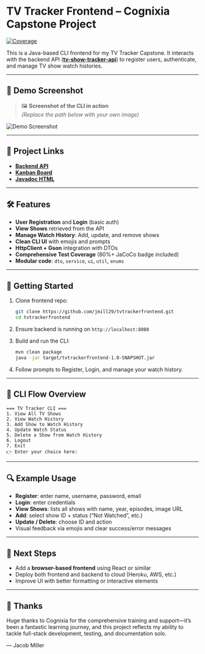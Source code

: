 # TV Tracker Frontend – Cognixia Capstone Project

[![Coverage](https://img.shields.io/badge/Coverage-80%25-brightgreen.svg)](https://github.com/jmill29/tvtrackerfrontend/actions)

This is a Java-based CLI frontend for my TV Tracker Capstone. It interacts with the backend API (**[tv-show-tracker-api](https://github.com/jmill29/tv-show-tracker-api)**) to register users, authenticate, and manage TV show watch histories.

---

## 📸 Demo Screenshot

> 🖼️ **Screenshot of the CLI in action**  
> *(Replace the path below with your own image)*

![Demo Screenshot](https://cognixia-capstone-resources.s3.us-east-1.amazonaws.com/demo.png)

---

## 📌 Project Links

- [**Backend API**](https://github.com/jmill29/tv-show-tracker-api)  
- [**Kanban Board**](https://github.com/users/jmill29/projects/3)  
- [**Javadoc HTML**](./docs/index.html)

---

## 🛠 Features

- **User Registration** and **Login** (basic auth)
- **View Shows** retrieved from the API
- **Manage Watch History**: Add, update, and remove shows
- **Clean CLI UI** with emojis and prompts
- **HttpClient + Gson** integration with DTOs
- **Comprehensive Test Coverage** (80%+ JaCoCo badge included)
- **Modular code**: `dto`, `service`, `ui`, `util`, `enums`

---

## 🔧 Getting Started

1. Clone frontend repo:
   ```bash
   git clone https://github.com/jmill29/tvtrackerfrontend.git
   cd tvtrackerfrontend
   ```

2. Ensure backend is running on `http://localhost:8080`

3. Build and run the CLI:
   ```bash
   mvn clean package
   java -jar target/tvtrackerfrontend-1.0-SNAPSHOT.jar
   ```

4. Follow prompts to Register, Login, and manage your watch history.

---

## 🚀 CLI Flow Overview

```
=== TV Tracker CLI ===
1. View All TV Shows
2. View Watch History
3. Add Show to Watch History
4. Update Watch Status
5. Delete a Show from Watch History
6. Logout
7. Exit
👉 Enter your choice here:
```

---

## 🔍 Example Usage

- **Register**: enter name, username, password, email  
- **Login**: enter credentials  
- **View Shows**: lists all shows with name, year, episodes, image URL  
- **Add**: select show ID + status (“Not Watched”, etc.)  
- **Update / Delete**: choose ID and action  
- Visual feedback via emojis and clear success/error messages

---

## 🧩 Next Steps

- Add a **browser-based frontend** using React or similar  
- Deploy both frontend and backend to cloud (Heroku, AWS, etc.)  
- Improve UI with better formatting or interactive elements

---

## 🙏 Thanks

Huge thanks to Cognixia for the comprehensive training and support—it’s been a fantastic learning journey, and this project reflects my ability to tackle full-stack development, testing, and documentation solo.

— Jacob Miller
